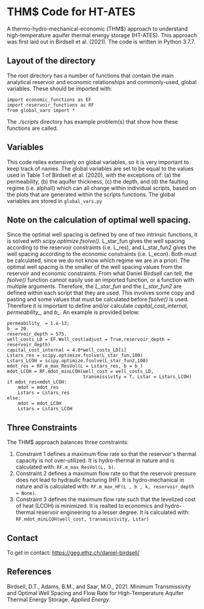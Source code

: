 # THM$ Code for HT-ATES

A thermo-hydro-mechanical-economic (THM$) approach to understand
high-temperature aquifer thermal energy storage (HT-ATES). This approach was
first laid out in Birdsell et al. (2021). The code is written in Python 3.7.7.

## Layout of the directory

The root directory has a number of functions that contain the main analytical
reservoir and economic relationships and commonly-used, global variables.
These should be imported with:

```
import economic_functions as EF
import reservoir_functions as RF
from global_vars import *
```

The *./scripts* directory has example problem(s) that show how these functions
are called.


## Variables

This code relies extensively on global variables, so it is very important to
keep track of names. The global variables are set to be equal to the values used
in Table 1 of Birdsell et al. (2020), with the exceptions of: (a) the
permeability,
(b) the aquifer thickness, (c) the depth, and (d) the faulting regime (i.e. alphaII) which can all change within
individual scripts, based on the plots that are generated within the scripts
functions. The global variables are stored in ```global_vars.py```

## Note on the calculation of optimal well spacing.
Since the optimal well spacing is defined by one of two intrinsic functions, it is solved
with *scipy.optimize.fsolve()*. L_star_fun gives the well spacing according to the reservoir constraints (i.e. L_res), and L_star_fun2 gives the well spacing according to the economic constraints (i.e. L_econ).
Both must be calculated, since we do not know which regime we are in a priori. The optimal well spacing is the smaller of the well spacing values from the reservoir and economic constraints.
From what Daniel Birdsell can tell,
the *fsolve()* function cannot easily use an imported function, or a function
with multiple arguments. Therefore, the
*L_star_fun* and the *L_star_fun2* are defined within each script that they are
used. This involves some copy and pasting and some values that must be calculated
before *fsolve()* is used. Therefore it is important to define and/or calculate
*capital_cost_internal*, *permeability_*, and *b_*. An example is provided below:
```
permeability_ = 1.e-13;
b_ = 20.
reservoir_depth = 575.
well_costs_LD = EF.Well_cost(adjust = True,reservoir_depth = reservoir_depth)
capital_cost_internal = 4.0*well_costs_LD[i]
Lstars_res = scipy.optimize.fsolve(L_star_fun,100)
Lstars_LCOH = scipy.optimize.fsolve(L_star_fun2,100)
mdot_res = RF.m_max_ResVol(L = Lstars_res, b = b_)
mdot_LCOH = RF.mdot_minLCOH(well_cost = well_costs_LD,
                            transmissivity = T, Lstar = Lstars_LCOH)
if mdot_res<mdot_LCOH:
    mdot = mdot_res
    Lstars = Lstars_res
else:
    mdot = mdot_LCOH
    Lstars = Lstars_LCOH
```

## Three Constraints

The THM$ approach balances three constraints:

1. Constraint 1 defines a maximum flow rate so that the reservoir's thermal
capacity is not over-utilized. It is hydro-thermal in nature and is calculated
with: ```RF.m_max_ResVol(L, b)```.
2. Constraint 2 defines a maximum flow rate so that the reservoir pressure does
not lead to hydraulic fracturing (HF). It is hydro-mechanical in nature and is
calculated with: ```RF.m_max_HF(L , b , k, reservoir_depth = None)```.
3. Constraint 3 defines the maximum flow rate such that the levelized cost of
heat (LCOH) is minimized. It is realted to economics and hydro-thermal reservoir
 engineering to a lesser degree.
 It is calculated with: ```RF.mdot_minLCOH(well_cost, transmissivity, Lstar)```

## Contact

To get in contact: https://geg.ethz.ch/daniel-birdsell/


## References

Birdsell, D.T., Adams, B.M., and Saar, M.O., 2021. Minimum Transmissivity and Optimal Well Spacing and Flow Rate for High-Temperature Aquifer Thermal Energy Storage. _Applied Energy_.

<!-- To speed up computations, it is possible to pre-calculate Lstar as a function
of reservoir_depth and permeability. In this way, the optimal well spacing
does not need to re-calculated many times. This can be done by running
*pre_calc_lstars.py*, which outputs a python file with variables which can
be imported. -->
